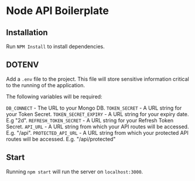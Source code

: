 # Node API Boilerplate

## Installation

Run `NPM Install` to install dependencies.

## DOTENV
Add a `.env` file to the project. This file will store sensitive information critical to the running of the application.

The following variables will be required:

`DB_CONNECT` - The URL to your Mongo DB. 
`TOKEN_SECRET` - A URL string for your Token Secret.
`TOKEN_SECRET_EXPIRY` - A URL string for your expiry date. E.g "2d".
`REFRESH_TOKEN_SECRET` - A URL string for your Refresh Token Secret.
`API_URL` - A URL string from which your API routes will be accessed. E.g. "/api".
`PROTECTED_API_URL` - A URL string from which your protected API routes will be accessed. E.g. "/api/protected"

## Start
Running `npm start` will run the server on `localhost:3000`.